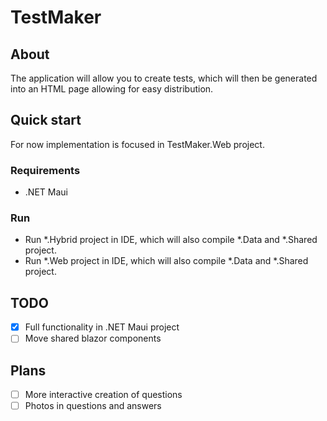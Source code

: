 # TestMaker

## About

The application will allow you to create tests, which will then be generated into an HTML page allowing for easy distribution.

## Quick start

For now implementation is focused in TestMaker.Web project.

### Requirements

- .NET Maui

### Run

- Run *.Hybrid project in IDE, which will also compile *.Data and *.Shared project.
- Run *.Web project in IDE, which will also compile *.Data and *.Shared project.

## TODO

- [x] Full functionality in .NET Maui project
- [ ] Move shared blazor components

## Plans

- [ ] More interactive creation of questions
- [ ] Photos in questions and answers

## Parsing

Application now can parse md files like:

```md
# Project name (optional, if none project name is file name)

<!-- Question with one and multiple answers must now have exactly 4 answers -->

## Test question

- **Correct A answer**
- B answer
- C answer
- D answer

## Multi test question

- **Correct A**
- Wrong A
- **Correct C**
- Wrong D

## Open question

(**asnwer must be in one line**)
Lorem ipsum dolor sit amet, consectetur adipiscing elit. Vestibulum mattis consectetur libero in facilisis. Vivamus non mauris sit amet odio interdum sodales non in nisi. Integer consequat purus risus, at pharetra dui condimentum eget. Quisque nec tellus quis urna semper tempus. Etiam facilisis maximus urna. In sapien leo, mattis quis nulla in, scelerisque finibus sem. Orci varius natoque penatibus et magnis dis parturient montes, nascetur ridiculus mus. Maecenas commodo libero odio, imperdiet feugiat sapien fringilla id. Vestibulum eget nibh maximus, hendrerit neque eu, varius tortor. Maecenas augue metus, facilisis ac massa ac, eleifend pellentesque dui. Nulla facilisi. Praesent euismod faucibus sagittis. Pellentesque consectetur neque sed risus fermentum, quis blandit enim ultrices. 
```
